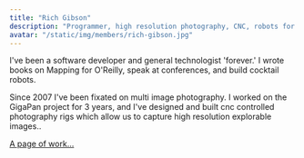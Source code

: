 ```yaml
---
title: "Rich Gibson"
description: "Programmer, high resolution photography, CNC, robots for cocktail culture."
avatar: "/static/img/members/rich-gibson.jpg"
---
```


I've been a software developer and general technologist 'forever.' I wrote books on Mapping for O'Reilly, speak at conferences, and build cocktail robots.

Since 2007 I've been fixated on multi image photography. I worked on the GigaPan project for 3 years, and I've designed and built cnc controlled photography rigs which allow us to capture high resolution explorable images.. 

[A page of work...](http://scaleindependent.com)
